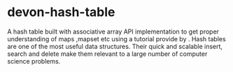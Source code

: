 # devon-hash-table
A hash table built with associative array API implementation to get proper understanding of maps ,mapset etc using a tutorial provide by [](https://github.com/jamesroutley/write-a-hash-table).
Hash tables are one of the most useful data structures. Their quick and scalable insert, search and delete make them relevant to a large number of computer science problems.
